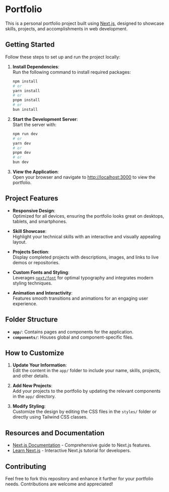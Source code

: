 # Portfolio

This is a personal portfolio project built using [Next.js](https://nextjs.org), designed to showcase skills, projects, and accomplishments in web development.

## Getting Started

Follow these steps to set up and run the project locally:

1. **Install Dependencies**:  
   Run the following command to install required packages:
   ```bash
   npm install
   # or
   yarn install
   # or
   pnpm install
   # or
   bun install
   ```

2. **Start the Development Server**:  
   Start the server with:
   ```bash
   npm run dev
   # or
   yarn dev
   # or
   pnpm dev
   # or
   bun dev
   ```

3. **View the Application**:  
   Open your browser and navigate to [http://localhost:3000](http://localhost:3000) to view the portfolio.

## Project Features

- **Responsive Design**:  
  Optimized for all devices, ensuring the portfolio looks great on desktops, tablets, and smartphones.

- **Skill Showcase**:  
  Highlight your technical skills with an interactive and visually appealing layout.

- **Projects Section**:  
  Display completed projects with descriptions, images, and links to live demos or repositories.

- **Custom Fonts and Styling**:  
  Leverages [`next/font`](https://nextjs.org/docs/app/building-your-application/optimizing/fonts) for optimal typography and integrates modern styling techniques.

- **Animation and Interactivity**:  
  Features smooth transitions and animations for an engaging user experience.

## Folder Structure

- **`app/`**: Contains pages and components for the application.
- **`components/`**: Houses global and component-specific files.

## How to Customize

1. **Update Your Information**:  
   Edit the content in the `app/` folder to include your name, skills, projects, and other details.

2. **Add New Projects**:  
   Add your projects to the portfolio by updating the relevant components in the `app/` directory.

3. **Modify Styling**:  
   Customize the design by editing the CSS files in the `styles/` folder or directly using Tailwind CSS classes.

## Resources and Documentation

- [Next.js Documentation](https://nextjs.org/docs) - Comprehensive guide to Next.js features.
- [Learn Next.js](https://nextjs.org/learn) - Interactive Next.js tutorial for developers.

## Contributing

Feel free to fork this repository and enhance it further for your portfolio needs. Contributions are welcome and appreciated!
